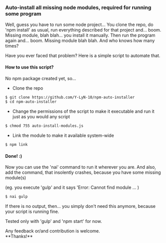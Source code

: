 ### Auto-install all missing node modules, required for running some program

Well, guess you have to run some node project...
You clone the repo, do 'npm install' as usual, run everything described for that project and... boom. 
Missing module, blah blah... you install it manually. Then run the program again and... boom. 
Missing module blah blah. And who knows how many times? 

Have you ever faced that problem? Here is a simple script to automate that. 

#### How to use this script?
No npm package created yet, so...

- Clone the repo

```bash
$ git clone https://github.com/Y-LyN-10/npm-auto-installer
$ cd npm-auto-installer
```

- Change the permissions of the script to make it executable and run it just as you would any script

```bash
$ chmod 755 auto-install-modules.js
```

- Link the module to make it available system-wide

```bash
$ npm link
```

#### Done! :)

Now you can use the 'nai' command to run it wherever you are. And also, add the command, that insolently crashes, because you have some missing module(s) 

(eg. you execute 'gulp' and it says 'Error: Cannot find module ... )

```bash
$ nai gulp
```

If there is no output, then... you simply don't need this anymore, because your script is running fine.
<p>
Tested only with 'gulp' and 'npm start' for now. <br>
<p>
Any feedback or/and contribution is welcome. <br>
**Thanks!**
